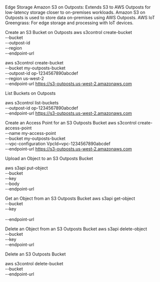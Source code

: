 Edge Storage
Amazon S3 on Outposts:
Extends S3 to AWS Outposts for low-latency storage closer to on-premises workloads.
Amazon S3 on Outposts is used to store data on-premises using AWS Outposts.
AWS IoT Greengrass: For edge storage and processing with IoT devices.


Create an S3 Bucket on Outposts
aws s3control create-bucket \
    --bucket <bucket-name> \
    --outpost-id <outpost-id> \
    --region <region> \
    --endpoint-url <endpoint-url>


aws s3control create-bucket \
    --bucket my-outposts-bucket \
    --outpost-id op-1234567890abcdef \
    --region us-west-2 \
    --endpoint-url https://s3-outposts.us-west-2.amazonaws.com


List Buckets on Outposts

aws s3control list-buckets \
    --outpost-id op-1234567890abcdef \
    --endpoint-url https://s3-outposts.us-west-2.amazonaws.com


Create an Access Point for an S3 Outposts Bucket
aws s3control create-access-point \
    --name my-access-point \
    --bucket my-outposts-bucket \
    --vpc-configuration VpcId=vpc-1234567890abcdef \
    --endpoint-url https://s3-outposts.us-west-2.amazonaws.com


Upload an Object to an S3 Outposts Bucket

aws s3api put-object \
    --bucket <access-point-arn> \
    --key <object-key> \
    --body <file-path> \
    --endpoint-url <endpoint-url>


 Get an Object from an S3 Outposts Bucket
 aws s3api get-object \
    --bucket <access-point-arn> \
    --key <object-key> \
    <output-file> \
    --endpoint-url <endpoint-url>

Delete an Object from an S3 Outposts Bucket
aws s3api delete-object \
    --bucket <access-point-arn> \
    --key <object-key> \
    --endpoint-url <endpoint-url>

Delete an S3 Outposts Bucket

aws s3control delete-bucket \
    --bucket <bucket-name> \
    --endpoint-url <endpoint-url>

